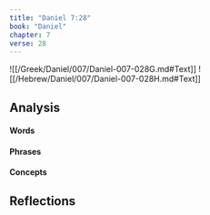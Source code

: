 ```yaml
---
title: "Daniel 7:28"
book: "Daniel"
chapter: 7
verse: 28
---
```

![[/Greek/Daniel/007/Daniel-007-028G.md#Text]]
![[/Hebrew/Daniel/007/Daniel-007-028H.md#Text]]

## Analysis

#### Words

#### Phrases

#### Concepts

## Reflections
